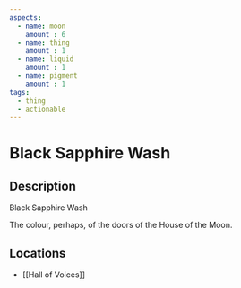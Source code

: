 ```yaml
---
aspects: 
  - name: moon
    amount : 6
  - name: thing
    amount : 1
  - name: liquid
    amount : 1
  - name: pigment
    amount : 1
tags:
  - thing
  - actionable
---
```


# Black Sapphire Wash

## Description
Black Sapphire Wash

The colour, perhaps, of the doors of the House of the Moon.
## Locations
- [[Hall of Voices]]